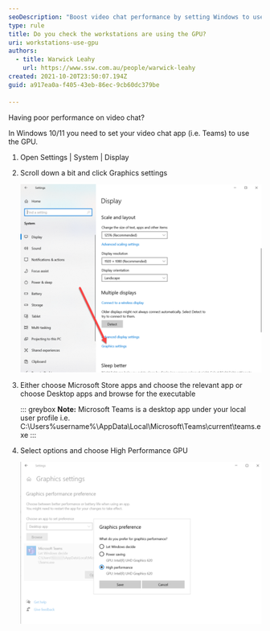 ```yaml
---
seoDescription: "Boost video chat performance by setting Windows to use the GPU, a simple tweak that improves Microsoft Teams and other apps' graphics processing capabilities."
type: rule
title: Do you check the workstations are using the GPU?
uri: workstations-use-gpu
authors:
  - title: Warwick Leahy
    url: https://www.ssw.com.au/people/warwick-leahy
created: 2021-10-20T23:50:07.194Z
guid: a917ea0a-f405-43eb-86ec-9cb60dc379be

---
```


Having poor performance on video chat?

In Windows 10/11 you need to set your video chat app (i.e. Teams) to use the GPU.

<!--endintro-->

1. Open Settings | System | Display

2. Scroll down a bit and click Graphics settings

   ![Figure: Choose Graphics settings](graphicssettings.png)

3. Either choose Microsoft Store apps and choose the relevant app or choose Desktop apps and browse for the executable
   
   ::: greybox
   **Note:** Microsoft Teams is a desktop app under your local user profile i.e. C:\Users%username%\AppData\Local\Microsoft\Teams\current\teams.exe
   :::

4. Select options and choose High Performance GPU

   ![Figure: Choose High Performance GPU](graphicssettings2.png)
